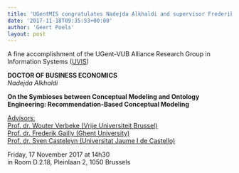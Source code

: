 ```yaml
---
title: 'UGentMIS congratulates Nadejda Alkhaldi and supervisor Frederik Gailly for obtaining the joint UGent-VUB doctoral degree in Business Economics'
date: '2017-11-18T09:35:53+00:00'
author: 'Geert Poels'
layout: post
---
```


A fine accomplishment of the UGent-VUB Alliance Research Group in Information Systems ([UVIS](http://www.mis.ugent.be/ugent-vub-is-alliance-research-group/ "UVIS"))

**DOCTOR OF BUSINESS ECONOMICS**  
*Nadejda Alkhaldi*

**On the Symbioses between Conceptual Modeling and Ontology Engineering: Recommendation-Based Conceptual Modeling**

<ins datetime="2017-11-18T09:26:13+00:00">Advisors:  
Prof. dr. Wouter Verbeke (Vrije Universiteit Brussel)  
Prof. dr. Frederik Gailly (Ghent University)  
Prof. dr. Sven Casteleyn (Universitat Jaume I de Castello)</ins>

Friday, 17 November 2017 at 14h30  
in Room D.2.18, Pleinlaan 2, 1050 Brussels